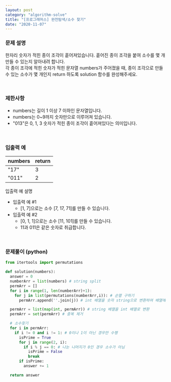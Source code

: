 ```yaml
---
layout: post
category: "algorithm-solve"
title: "[프로그래머스] 완전탐색/소수 찾기"
date: "2020-11-07"
---
```


### 문제 설명
한자리 숫자가 적힌 종이 조각이 흩어져있습니다. 흩어진 종이 조각을 붙여 소수를 몇 개 만들 수 있는지 알아내려 합니다.<br>
각 종이 조각에 적힌 숫자가 적힌 문자열 numbers가 주어졌을 때, 종이 조각으로 만들 수 있는 소수가 몇 개인지 return 하도록 solution 함수를 완성해주세요.

<br>

### 제한사항
- numbers는 길이 1 이상 7 이하인 문자열입니다.
- numbers는 0~9까지 숫자만으로 이루어져 있습니다.
- "013"은 0, 1, 3 숫자가 적힌 종이 조각이 흩어져있다는 의미입니다.

<br>

### 입출력 예

|numbers|return|
|---|---|
|"17"|3|
|"011"|2|

입출력 예 설명<br>
- 입출력 예 #1
  - [1, 7]으로는 소수 [7, 17, 71]를 만들 수 있습니다.
- 입출력 예 #2
  - [0, 1, 1]으로는 소수 [11, 101]를 만들 수 있습니다.
  - 11과 011은 같은 숫자로 취급합니다.

<br>

### 문제풀이 (python)

```python
from itertools import permutations

def solution(numbers):
  answer = 0
  numberArr = list(numbers) # string split
  permArr = []
  for i in range(1, len(numberArr)+1):
    for j in list(permutations(numberArr,i)): # 순열 구하기
      permArr.append(''.join(j)) # int 배열을 숫자 string으로 변환하여 배열에 저장

  permArr = list(map(int, permArr)) # string 배열을 int 배열로 변환
  permArr = set(permArr) # 중복 제거

  # 소수찾기
  for i in permArr:
    if i != 0 and i != 1: # 0이나 1이 아닌 경우만 수행
      isPrime = True
      for j in range(2, i):
        if i % j == 0: # 나눈 나머지가 0인 경우 소수가 아님
          isPrime = False
          break
      if isPrime:
        answer += 1

  return answer
```